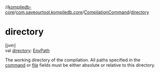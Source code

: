 //[kompiledb-core](../../../index.md)/[com.saveourtool.kompiledb.core](../index.md)/[CompilationCommand](index.md)/[directory](directory.md)

# directory

[jvm]\
val [directory](directory.md): [EnvPath](../-env-path/index.md)

The working directory of the compilation. All paths specified in the [command](command.md) or [file](file.md) fields must be either absolute or relative to this directory.
